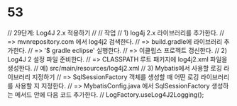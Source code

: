 # 53

// 29단계: Log4J 2.x 적용하기
// 
// 작업
// 1) log4j 2.x 라이브러리를 추가한다.
//    => mvnrepository.com 에서 log4j2 검색한다.
//    => build.gradle에 라이브러리 추가한다.
//    => '$ gradle eclipse' 실행한다.
//    => 이클립스 프로젝트 갱신한다.
// 2) Log4J 2 설정 파일 준비한다.
//    => CLASSPATH 루트 패키지에 log4j2.xml 파일을 생성한다.
//       예) src/main/resources/log4j2.xml
// 3) Mybatis에서 사용할 로깅 라이브러리 지정하기
//    => SqlSessionFactory 객체를 생성할 때 어떤 로깅 라이브러리를 사용할 지 지정한다.
//    => MybatisConfig.java 에서 SqlSessionFactory 생성하는 메서드 안에 다음 코드 추가한다. 
//         LogFactory.useLog4J2Logging();  
   

 
 
  

  
  
  